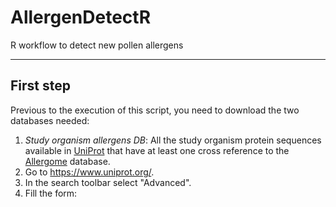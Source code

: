 # AllergenDetectR

R workflow to detect new pollen allergens

***

## First step

Previous to the execution of this script, you need to download the two databases needed:

1. <i>Study organism allergens DB</i>: All the study organism protein sequences available in [UniProt](https://www.uniprot.org/) that have at least one cross reference to the [Allergome](https://www.uniprot.org/) database.
1. Go to <https://www.uniprot.org/>.
1. In the search toolbar select "Advanced".
1. Fill the form:
